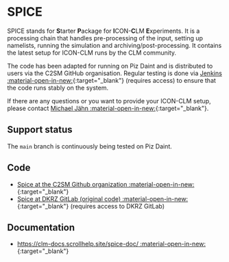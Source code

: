 
# SPICE

SPICE stands for **S**tarter **P**ackage for **I**CON-**C**LM **E**xperiments. It is a processing chain that handles pre-processing of the input,
setting up namelists, running the simulation and archiving/post-processing. It contains the latest setup for ICON-CLM
runs by the CLM community.

The code has been adapted for running on Piz Daint and is distributed to users via the C2SM GitHub organisation. Regular testing is done via [Jenkins :material-open-in-new:](https://jenkins-mch.cscs.ch/job/Spice/job/spice-weekly/){:target="_blank"} (requires access) to ensure that the code runs stably on the system.

If there are any questions or you want to provide your ICON-CLM setup, please contact [Michael Jähn :material-open-in-new:](https://c2sm.ethz.ch/the-center/people/person-detail.html?persid=286091){:target="_blank"}.

## Support status

The `main` branch is continuously being tested on Piz Daint.

## Code

* [Spice at the C2SM Github organization :material-open-in-new:](https://github.com/C2SM/spice){:target="_blank"}
* [Spice at DKRZ GitLab (original code) :material-open-in-new:](https://gitlab.dkrz.de/clm-community/spice){:target="_blank"} (requires access to DKRZ GitLab)

## Documentation

* [https://clm-docs.scrollhelp.site/spice-doc/ :material-open-in-new:](https://clm-docs.scrollhelp.site/spice-doc/){:target="_blank"}
